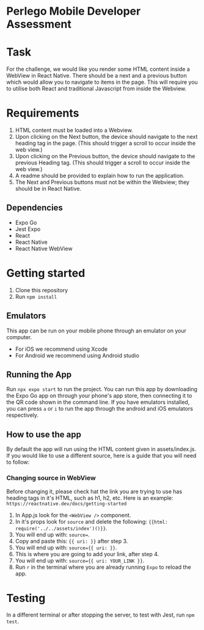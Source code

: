# Perlego Mobile Developer Assessment

# Task
For the challenge, we would like you render some HTML content inside a WebView in React Native.
There should be a next and a previous button which would allow you to navigate to items in the
page. This will require you to utilise both React and traditional Javascript from inside the Webview.

# Requirements
1. HTML content must be loaded into a Webview.
2. Upon clicking on the Next button, the device should navigate to the next heading tag in the
page. (This should trigger a scroll to occur inside the web view.)
3. Upon clicking on the Previous button, the device should navigate to the previous Heading
tag. (This should trigger a scroll to occur inside the web view.)
3. A readme should be provided to explain how to run the application.
4. The Next and Previous buttons must not be within the Webview; they should be in React
Native.

## Dependencies
- Expo Go
- Jest Expo
- React
- React Native
- React Native WebView

# Getting started
1. Clone this repository
2. Run 
```npm install```

## Emulators 
This app can be run on your mobile phone through an emulator on your computer. 
- For iOS we recommend using Xcode
- For Android we recommend using Android studio

## Running the App
Run `npx expo start` to run the project.
You can run this app by downloading the Expo Go app on through your phone's app store, then connecting it to the QR code shown in the command line.
If you have emulators installed, you can press `a` or `i` to run the app through the android and iOS emulators respectively.

## How to use the app
By default the app will run using the HTML content given in assets/index.js. If you would like to use a different source, here is a guide that you will need to follow:

### Changing source in WebView 
Before changing it, please check hat the link you are trying to use has heading tags in it's HTML, such as h1, h2, etc. Here is an example: `https://reactnative.dev/docs/getting-started`

1. In App.js look for the `<WebView />` component.
2. In it's props look for `source` and delete the following: `{{html: require('../../assets/index')()}}`.
3. You will end up with: `source=`.
4. Copy and paste this: `{{ uri: }}` after step 3.
5. You will end up with: `source={{ uri: }}`.
6. This is where you are going to add your link, after step 4.
7. You will end up with: `source={{ uri: YOUR_LINK }}`.
8. Run `r` in the terminal where you are already running `Expo` to reload the app.


# Testing
In a different terminal or after stopping the server, to test with Jest, run `npm test`.